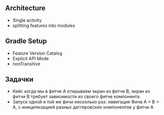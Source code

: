 ## Architecture
- Single activity
- splitting features into modules

## Gradle Setup
- Feature Version Catalog
- Explicit API Mode
- nonTransitive

## Задачки
- Кейс когда мы в фитче A открываем экран из фитчи B, экран из фитчи B
  требует зависимости из своего фитче компонента
- Запуск одной и той же фичи несколько раз: навигация Фича A > B > A, с иницилизацией разных 
даггеровских компонентов у фитчи A
